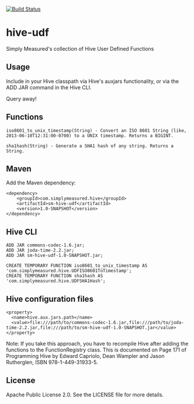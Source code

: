 [![Build Status](https://travis-ci.org/simplymeasured/hive-udf.png)](https://travis-ci.org/simplymeasured/hive-udf)

hive-udf
========

Simply Measured's collection of Hive User Defined Functions

Usage
-----

Include in your Hive classpath via Hive's auxjars functionality, or via the ADD JAR command in the Hive CLI.

Query away!

Functions
---------

    iso8601_to_unix_timestamp(String) - Convert an ISO 8601 String (like, 2013-06-10T12:31:00-0700) to a UNIX timestamp. Returns a BIGINT.

    sha1hash(String) - Generate a SHA1 hash of any string. Returns a String.

Maven
-----

Add the Maven dependency:

    <dependency>
        <groupId>com.simplymeasured.hive</groupId>
        <artifactId>sm-hive-udf</artifactId>
        <version>1.0-SNAPSHOT</version>
    </dependency>

Hive CLI
--------

    ADD JAR commons-codec-1.6.jar;
    ADD JAR joda-time-2.2.jar;
    ADD JAR sm-hive-udf-1.0-SNAPSHOT.jar;

    CREATE TEMPORARY FUNCTION iso8601_to_unix_timestamp AS 'com.simplymeasured.hive.UDFISO8601ToTimestamp';
    CREATE TEMPORARY FUNCTION sha1hash AS 'com.simplymeasured.hive.UDFSHA1Hash';

Hive configuration files
------------------------

    <property>
      <name>hive.aux.jars.path</name>
      <value>file:///path/to/commons-codec-1.6.jar,file:///path/to/joda-time-2.2.jar,file:///path/to/sm-hive-udf-1.0-SNAPSHOT.jar</value>
    </property>

Note: If you take this approach, you have to recompile Hive after adding the functions to the FunctionRegistry class.
This is documented on Page 171 of Programming Hive by Edward Capriolo, Dean Wampler and Jason Rutherglen, ISBN 978-1-449-31933-5.

License
-------

Apache Public License 2.0. See the LICENSE file for more details.
